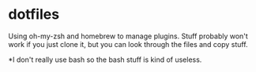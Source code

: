 # dotfiles

Using oh-my-zsh and homebrew to manage plugins. Stuff probably won't work if you just clone it, but you can look through the files and copy stuff.

*I don't really use bash so the bash stuff is kind of useless.